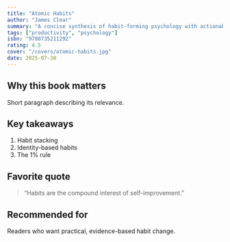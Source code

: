 ```yaml
---
title: "Atomic Habits"
author: "James Clear"
summary: "A concise synthesis of habit-forming psychology with actionable frameworks."
tags: ["productivity", "psychology"]
isbn: "9780735211292"
rating: 4.5
cover: "/covers/atomic-habits.jpg"
date: 2025-07-30
---
```


## Why this book matters
Short paragraph describing its relevance.

## Key takeaways
1. Habit stacking  
2. Identity-based habits  
3. The 1% rule  

## Favorite quote
> “Habits are the compound interest of self-improvement.”

## Recommended for
Readers who want practical, evidence-based habit change.
